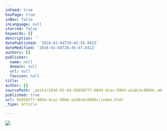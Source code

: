 ```yaml
---
inFeed: true
hasPage: true
inNav: false
inLanguage: null
starred: false
keywords: []
description: ''
datePublished: '2016-03-04T20:45:54.992Z'
dateModified: '2016-03-04T20:45:47.641Z'
authors: []
publisher:
  name: null
  domain: null
  url: null
  favicon: null
title: ''
author: []
sourcePath: _posts/2016-03-04-6b058fff-90d4-4cac-9984-a2a0cbc80b0c.md
published: true
url: 6b058fff-90d4-4cac-9984-a2a0cbc80b0c/index.html
_type: Article

---
```

![](https://the-grid-user-content.s3-us-west-2.amazonaws.com/c4c6683a-6445-4dbf-b5ec-2a95af5ed752.jpg)